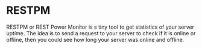 # RESTPM
RESTPM or REST Power Monitor is s tiny tool to get statistics of your server uptime.
The idea is to send a request to your server to check if it is online or offline, then you could see how long your server was online and offline.

